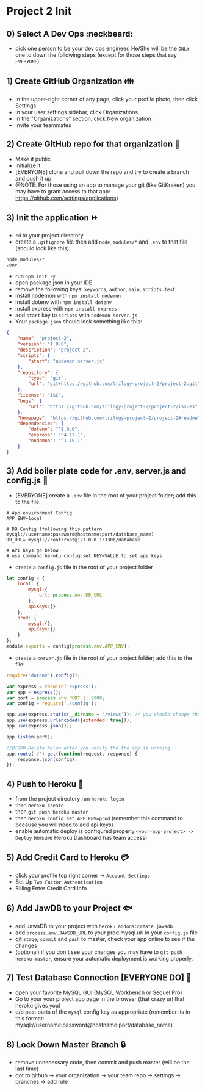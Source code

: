 # Project 2 Init

## 0) Select A Dev Ops :neckbeard:

* pick one person to be your dev ops engineer. He/She will be the `ONLY` one to down the following steps (except for those steps that say `EVERYONE`)

## 1) Create GitHub Organization :family:

* In the upper-right corner of any page, click your profile photo, then click Settings
* In your user settings sidebar, click Organizations
* In the "Organizations" section, click New organization
* Invite your teammates

## 2) Create GitHub repo for that organization :open_file_folder:

* Make it public
* Initialize it
* [EVERYONE] clone and pull down the repo and try to create a branch and push it up
* @NOTE: For those using an app to manage your git (like GitKraken) you may have to grant access to that app: https://github.com/settings/applications)

## 3) Init the application :fast_forward:

* `cd` to your project directory
* create a `.gitignore` file then add `node_modules/*` and `.env` to that file (should look like this):

```
node_modules/*
.env
```

* run `npm init -y`
* open package.json in your IDE
* remove the following keys: `keywords`, `author`, `main`, `scripts.test`
* install nodemon with `npm install nodemon`
* install dotenv with `npm install dotenv`
* install express with `npm install express`
* add `start` key to `scripts` with `nodemon server.js`
* Your `package.json` should look something like this:

```json
{
    "name": "project-2",
    "version": "1.0.0",
    "description": "project 2",
    "scripts": {
        "start": "nodemon server.js"
    },
    "repository": {
        "type": "git",
        "url": "git+https://github.com/trilogy-project-2/project-2.git"
    },
    "license": "ISC",
    "bugs": {
        "url": "https://github.com/trilogy-project-2/project-2/issues"
    },
    "homepage": "https://github.com/trilogy-project-2/project-2#readme",
    "dependencies": {
        "dotenv": "^8.0.0",
        "express": "^4.17.1",
        "nodemon": "^1.19.1"
    }
}
```

## 3) Add boiler plate code for .env, server.js and config.js :pencil:

* [EVERYONE] create a `.env` file in the root of your project folder; add this to the file:
```
# App environment Config
APP_ENV=local

# DB Config (following this pattern mysql://username:password@hostname:port/database_name)
DB_URL= mysql://root:root@127.0.0.1:3306/database

# API Keys go below
# use command heroku config:set KEY=VALUE to set api keys
```

* create a `config.js` file in the root of your project folder
```js
let config = {
    local: {
        mysql:{
            url: process.env.DB_URL
        },
        apiKeys:{}
    },
    prod: {
        mysql:{},
        apiKeys:{}
    }
};
module.exports = config[process.env.APP_ENV];
```

* create a `server.js` file in the root of your project folder; add this to the file:
```js
require('dotenv').config();

var express = require('express');
var app = express();
var port = process.env.PORT || 9000;
var config = require('./config');

app.use(express.static(__dirname + '/views')); // you should change this to be wherever your html files are
app.use(express.urlencoded({extended: true}));
app.use(express.json());

app.listen(port);

//@TODO Delete below after you verify the the app is working
app.route('/').get(function(request, response) {
    response.json(config);
});
```

## 4) Push to Heroku :space_invader:

* from the project directory run `heroku login`
* then `heroku create`
* then `git push heroku master`
* then `heroku config:set APP_ENV=prod` (remember this command to because you will need to add api keys)
* enable automatic deploy is configured properly `<your-app-project> -> Deploy` (ensure Heroku Dashboard has team access)

## 5) Add Credit Card to Heroku :credit_card:

* click your profile top right corner -> `Account Settings`
* Set Up `Two Factor Authentication`
* Billing Enter Credit Card Info

## 6) Add JawDB to your Project :fish:

* add JawsDB to your project with `heroku addons:create jawsdb`
* add `process.env.JAWSDB_URL` to your prod.mysql.url in your `config.js` file
* git `stage`, `commit` and `push` to master, check your app online to see if the changes
* (optional) if you don't see your changes you may have to `git push heroku master`, ensure your automatic deployment is working properly.

## 7) Test Database Connection [EVERYONE DO] :syringe:

* open your favorite MySQL GUI (MySQL Workbench or Sequel Pro)
* Go to your your project app page in the browser (that crazy url that heroku gives you)
* c/p past parts of the `mysql` config key as appropriate (remember its in this format: mysql://username:password@hostname:port/database_name)

## 8) Lock Down Master Branch :lock:

* remove unnecessary code, then commit and push master (will be the last time)
* got to github -> your organization -> your team repo -> settings -> branches -> add rule
